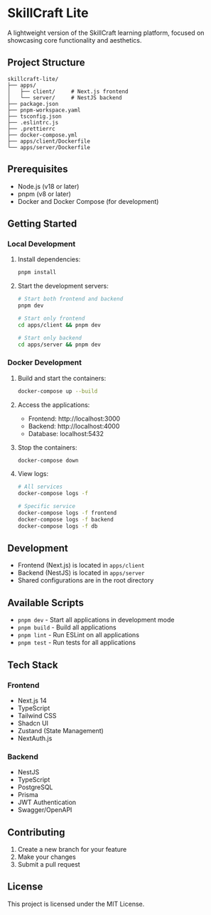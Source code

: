 # SkillCraft Lite

A lightweight version of the SkillCraft learning platform, focused on showcasing core functionality and aesthetics.

## Project Structure

```
skillcraft-lite/
├── apps/
│   ├── client/     # Next.js frontend
│   └── server/     # NestJS backend
├── package.json
├── pnpm-workspace.yaml
├── tsconfig.json
├── .eslintrc.js
├── .prettierrc
├── docker-compose.yml
├── apps/client/Dockerfile
└── apps/server/Dockerfile
```

## Prerequisites

- Node.js (v18 or later)
- pnpm (v8 or later)
- Docker and Docker Compose (for development)

## Getting Started

### Local Development

1. Install dependencies:
   ```bash
   pnpm install
   ```

2. Start the development servers:
   ```bash
   # Start both frontend and backend
   pnpm dev

   # Start only frontend
   cd apps/client && pnpm dev

   # Start only backend
   cd apps/server && pnpm dev
   ```

### Docker Development

1. Build and start the containers:
   ```bash
   docker-compose up --build
   ```

2. Access the applications:
   - Frontend: http://localhost:3000
   - Backend: http://localhost:4000
   - Database: localhost:5432

3. Stop the containers:
   ```bash
   docker-compose down
   ```

4. View logs:
   ```bash
   # All services
   docker-compose logs -f

   # Specific service
   docker-compose logs -f frontend
   docker-compose logs -f backend
   docker-compose logs -f db
   ```

## Development

- Frontend (Next.js) is located in `apps/client`
- Backend (NestJS) is located in `apps/server`
- Shared configurations are in the root directory

## Available Scripts

- `pnpm dev` - Start all applications in development mode
- `pnpm build` - Build all applications
- `pnpm lint` - Run ESLint on all applications
- `pnpm test` - Run tests for all applications

## Tech Stack

### Frontend
- Next.js 14
- TypeScript
- Tailwind CSS
- Shadcn UI
- Zustand (State Management)
- NextAuth.js

### Backend
- NestJS
- TypeScript
- PostgreSQL
- Prisma
- JWT Authentication
- Swagger/OpenAPI

## Contributing

1. Create a new branch for your feature
2. Make your changes
3. Submit a pull request

## License

This project is licensed under the MIT License. 